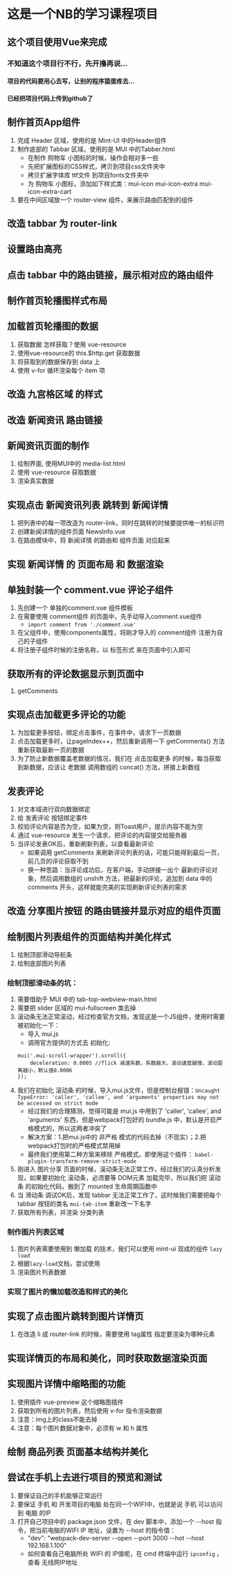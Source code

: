 # 这是一个NB的学习课程项目


## 这个项目使用Vue来完成

### 不知道这个项目行不行，先开撸再说...

#### 项目的代码要用心去写，让别的程序猿蛋疼去...

#### 已经把项目代码上传到github了


## 制作首页App组件
1. 完成 Header 区域，使用的是 Mint-UI 中的Header组件
2. 制作底部的 Tabbar 区域，使用的是 MUI 中的Tabber.html
    + 在制作 购物车 小图标的时候，操作会相对多一些
    + 先把扩展图标的CSS样式，拷贝到项目css文件夹中
    + 拷贝扩展字体库 ttf文件 到项目fonts文件夹中
    + 为 购物车 小图标，添加如下样式类：mui-icon mui-icon-extra mui-icon-extra-cart
3. 要在中间区域放一个 router-view 组件，来展示路由匹配到的组件


## 改造 tabbar 为 router-link

## 设置路由高亮

## 点击 tabbar 中的路由链接，展示相对应的路由组件

## 制作首页轮播图样式布局

## 加载首页轮播图的数据
1. 获取数据 怎样获取？使用 vue-resource
2. 使用vue-resource的 this.$http.get 获取数据
3. 将获取到的数据保存到 data 上
4. 使用 v-for 循环渲染每个 item 项

## 改造 九宫格区域 的样式

## 改造 新闻资讯 路由链接

## 新闻资讯页面的制作
1. 绘制界面, 使用MUI中的 media-list.html
2. 使用 vue-resource 获取数据
3. 渲染真实数据

## 实现点击 新闻资讯列表 跳转到 新闻详情
1. 把列表中的每一项改造为 router-link，同时在跳转的时候要提供唯一的标识符
2. 创建新闻详情的组件页面 NewsInfo.vue
3. 在路由模块中，将 新闻详情 的路由和 组件页面 对应起来

## 实现 新闻详情 的 页面布局 和 数据渲染

## 单独封装一个 comment.vue 评论子组件
1. 先创建一个 单独的comment.vue 组件模板
2. 在需要使用 comment组件 的页面中，先手动导入comment.vue组件
    + `import comment from './comment.vue'`
3. 在父组件中，使用components属性，将刚才导入的 comment组件 注册为自己的子组件
4. 将注册子组件时候的注册名称，以 标签形式 来在页面中引入即可

## 获取所有的评论数据显示到页面中
1. getComments

## 实现点击加载更多评论的功能
1. 为加载更多按钮，绑定点击事件，在事件中，请求下一页数据
2. 点击加载更多时，让pageIndex++，然后重新调用一下 getComments() 方法重新获取最新一页的数据
3. 为了防止新数据覆盖老数据的情况，我们在 点击加载更多 的时候，每当获取到新数据，应该让 老数据 调用数组的 concat() 方法，拼接上新数组

## 发表评论
1. 对文本域进行双向数据绑定
2. 给 发表评论 按钮绑定事件
3. 校验评论内容是否为空，如果为空，则Toast用户，提示内容不能为空
4. 通过 vue-resource 发生一个请求，把评论的内容提交给服务器
5. 当评论发表OK后，重新刷新列表，以查看最新评论
    + 如果调用 getComments 来刷新评论列表的话，可能只能得到最后一页，前几页的评论获取不到
    + 换一种思路：当评论成功后，在客户端，手动拼接一出个 最新的评论对象，然后调用数组的 unshift 方法，把最新的评论，追加到 data 中的 comments 开头，这样就能完美的实现刷新评论列表的需求

## 改造 分享图片按钮 的路由链接并显示对应的组件页面

## 绘制图片列表组件的页面结构并美化样式
1. 绘制顶部滑动导航条
2. 绘制底部图片列表
### 绘制顶部滑动条的坑：
1. 需要借助于 MUI 中的 tab-top-webview-main.html
2. 需要把 slider 区域的 mui-fullscreen 类去掉
3. 滚动条无法正常滚动，经过检查官方文档，发现这是一个JS组件，使用时需要被初始化一下：
    + 导入 mui.js
    + 调用官方提供的方式去 初始化:
    ```
    mui('.mui-scroll-wrapper').scroll({
	    deceleration: 0.0005 //flick 减速系数，系数越大，滚动速度越慢，滚动距离越小，默认值0.0006
    });
    
    ```
4. 我们在初始化 滚动条 的时候，导入mui.js文件，但是控制台报错：`Uncaught TypeError: 'caller', 'callee', and 'arguments' properties may not be accessed on strict mode`
    + 经过我们的合理猜测，觉得可能是 mui.js 中用到了 'caller', 'callee', and 'arguments' 东西，但是webpack打包好的 bundle.js 中，默认是开启严格模式的，所以这两者冲突了
    + 解决方案：1.把mui.js中的 非严格 模式的代码去掉（不现实）；2.把webpack打包时的严格模式禁用掉
    + 最终我们使用第二种方案来移除 严格模式，即使用这个插件：
    `babel-plugin-transform-remove-strict-mode`
5. 刚进入 图片分享 页面的时候，滚动条无法正常工作，经过我们的认真分析发现，如果要初始化 滚动条，必须要等 DOM元素 加载完毕，所以我们把 滚动条 的初始化代码，搬到了 mounted 生命周期函数中
6. 当 滑动条 调试OK后，发现 tabbar 无法正常工作了，这时候我们需要把每个 tabbar 按钮的类名 `mui-tab-item` 重新改一下名字
7. 获取所有列表，并渲染 分类列表

### 制作图片列表区域
1. 图片列表需要使用到 懒加载 的技术，我们可以使用 mint-ui 现成的组件 `lazy load`
2. 根据`lazy-load`文档，尝试使用
3. 渲染图片列表数据

### 实现了图片的懒加载改造和样式的美化

## 实现了点击图片跳转到图片详情页
1. 在改造 li 成 router-link 的时候，需要使用 tag属性 指定要渲染为哪种元素

## 实现详情页的布局和美化，同时获取数据渲染页面

## 实现图片详情中缩略图的功能
1. 使用插件 vue-preview 这个缩略图插件
2. 获取到所有的图片列表，然后使用 v-for 指令渲染数据
3. 注意：img上的class不能去掉
4. 注意：每个图片数据对象中，必须有 w 和 h 属性

## 绘制 商品列表 页面基本结构并美化

## 尝试在手机上去进行项目的预览和测试
1. 要保证自己的手机能够正常运行
2. 要保证 手机 和 开发项目的电脑 处在同一个WIFI中，也就是说 手机 可以访问到 电脑 的IP
3. 打开自己项目中的 package.json 文件，在 dev 脚本中，添加一个 --host 指令，把当前电脑的WIFI IP 地址，设置为 --host 的指令值：
    + "dev": "webpack-dev-server --open --port 3000 --hot --host 192.168.1.100"
    + 如何查看自己电脑所处 WIFI 的 IP值呢，在 cmd 终端中运行 `ipconfig` ，查看 无线网IP地址















